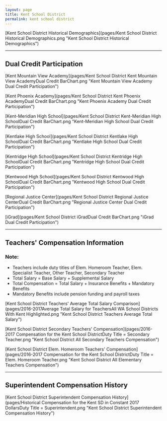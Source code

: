 ```yaml
---
layout: page
title: Kent School District
permalink: kent school district
---
```



[Kent School District Historical Demographics](pages/Kent School District Historical Demographics.png "Kent School District Historical Demographics")

___

## Dual Credit Participation

[Kent Mountain View Academy](pages/Kent School District Kent Mountain View AcademyDual Credit BarChart.png "Kent Mountain View Academy Dual Credit Participation")

[Kent Phoenix Academy](pages/Kent School District Kent Phoenix AcademyDual Credit BarChart.png "Kent Phoenix Academy Dual Credit Participation")

[Kent-Meridian High School](pages/Kent School District Kent-Meridian High SchoolDual Credit BarChart.png "Kent-Meridian High School Dual Credit Participation")

[Kentlake High School](pages/Kent School District Kentlake High SchoolDual Credit BarChart.png "Kentlake High School Dual Credit Participation")

[Kentridge High School](pages/Kent School District Kentridge High SchoolDual Credit BarChart.png "Kentridge High School Dual Credit Participation")

[Kentwood High School](pages/Kent School District Kentwood High SchoolDual Credit BarChart.png "Kentwood High School Dual Credit Participation")

[Regional Justice Center](pages/Kent School District Regional Justice CenterDual Credit BarChart.png "Regional Justice Center Dual Credit Participation")

[iGrad](pages/Kent School District iGradDual Credit BarChart.png "iGrad Dual Credit Participation")


___

## Teachers' Compensation Information
### Note:
- Teachers include duty titles of Elem. Homeroom Teacher, Elem. Specialist Teacher, Other Teacher, Secondary Teacher
- Total Salary = Base Salary + Supplemental Salary
- Total Compensation = Total Salary + Insurance Benefits + Mandatory Benefits
- Mandatory Benefits include pension funding and payroll taxes

[Kent School District Teachers' Average Total Salary Comparison](pages/2016-2017Average Total Salary for TeachersAll WA School Districts With Kent Highlighted.png "Kent School District Teachers Average Total Salary")

[Kent School District Secondary Teachers' Compensation](pages/2016-2017 Compensation for the Kent School DistrictDuty Title = Secondary Teacher.png "Kent School District All Secondary Teachers Compensation")

[Kent School District Elem. Homeroom Teachers' Compensation](pages/2016-2017 Compensation for the Kent School DistrictDuty Title = Elem. Homeroom Teacher.png "Kent School District All Elementary Teachers Compensation")


___

## Superintendent Compensation History

[Kent School District Superintendent Compensation History](pages/Historical Compensation for the Kent SD in Constant 2017 DollarsDuty Title = Superintendent.png "Kent School District Superintendent Compensation History")

